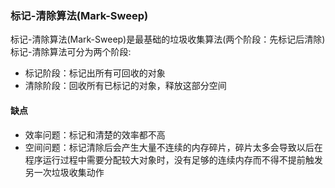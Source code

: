 ### 标记-清除算法(Mark-Sweep) ###
标记-清除算法(Mark-Sweep)是最基础的垃圾收集算法(两个阶段：先标记后清除)
标记-清除算法可分为两个阶段:
* 标记阶段：标记出所有可回收的对象
* 清除阶段：回收所有已标记的对象，释放这部分空间

#### 缺点 ####
* 效率问题：标记和清楚的效率都不高
* 空间问题：标记清除后会产生大量不连续的内存碎片，碎片太多会导致以后在程序运行过程中需要分配较大对象时，没有足够的连续内存而不得不提前触发另一次垃圾收集动作